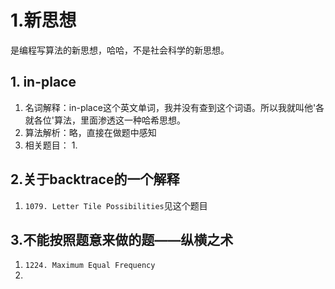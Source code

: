 # 1.新思想
是编程写算法的新思想，哈哈，不是社会科学的新思想。

## 1. in-place
1. 名词解释：in-place这个英文单词，我并没有查到这个词语。所以我就叫他'各就各位'算法，里面渗透这一种哈希思想。
2. 算法解析：略，直接在做题中感知
3. 相关题目：
    1.  

## 2.关于backtrace的一个解释
1. `1079. Letter Tile Possibilities`见这个题目




## 3.不能按照题意来做的题——纵横之术
1. `1224. Maximum Equal Frequency`
2. 